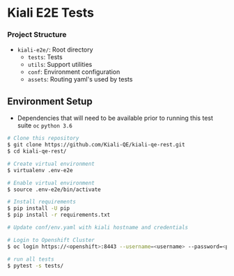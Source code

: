 # Kiali E2E Tests

### Project Structure

* `kiali-e2e/`: Root directory
    *  `tests`: Tests
    *  `utils`: Support utilities
    *  `conf`:  Environment configuration
    *  `assets`: Routing yaml's used by tests


## Environment Setup

* Dependencies that will need to be available prior to running this test suite
 `oc`
 `python 3.6`

```sh
# Clone this repository
$ git clone https://github.com/Kiali-QE/kiali-qe-rest.git
$ cd kiali-qe-rest/

# Create virtual environment
$ virtualenv .env-e2e

# Enable virtual environment
$ source .env-e2e/bin/activate

# Install requirements
$ pip install -U pip
$ pip install -r requirements.txt

# Update conf/env.yaml with kiali hostname and credentials

# Login to Openshift Cluster 
$ oc login https://<openshift>:8443 --username=<username> --password=<password> --insecure-skip-tls-verify=true

# run all tests
$ pytest -s tests/
```

